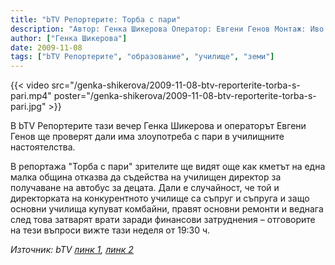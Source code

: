 ```yaml
---
title: "bTV Репортерите: Торба с пари"
description: "Автор: Генка Шикерова Оператор: Евгени Генов Монтаж: Иво Богатов"
author: ["Генка Шикерова"]
date: 2009-11-08
tags: ["bTV Репортерите", "образование", "училище", "земи"]
---
```


{{< video src="/genka-shikerova/2009-11-08-btv-reporterite-torba-s-pari.mp4" poster="/genka-shikerova/2009-11-08-btv-reporterite-torba-s-pari.jpg" >}}

В bTV Репортерите тази вечер Генка Шикерова и операторът Евгени Генов ще проверят дали има злоупотреба с пари в училищните настоятелства.

В репортажа "Торба с пари" зрителите ще видят още как кметът на една малка община отказва да съдейства на училищен директор за получаване на автобус за децата. Дали е случайност, че той и директорката на конкурентното училище са съпруг и съпруга и защо основни училища купуват комбайни, правят основни ремонти и веднага след това затварят врати заради финансови затруднения – отговорите на тези въпроси вижте тази неделя от 19:30 ч.

*Източник: bTV [линк 1](https://www.btv.bg/shows/btv-reporterite/videos/btv-reporterite-torba-s-pari.html), [линк 2](https://www.btv.bg/shows/btv-reporterite/temi/torba-s-pari.html)*
